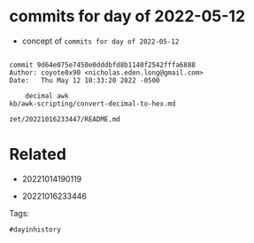 # commits for day of 2022-05-12

- concept of `commits for day of 2022-05-12`

```

commit 9d64e075e7450e0dddbfd8b1140f2542fffa6888
Author: coyote0x90 <nicholas.eden.long@gmail.com>
Date:   Thu May 12 10:33:20 2022 -0500

    decimal awk
kb/awk-scripting/convert-decimal-to-hex.md
```

` zet/20221016233447/README.md `

# Related

- 20221014190119

- 20221016233446

Tags:

    #dayinhistory
